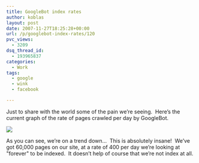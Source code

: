 ```yaml
---
title: GoogleBot index rates
author: koblas
layout: post
date: 2007-11-27T18:25:28+00:00
url: /p/googlebot-index-rates/120
pvc_views:
  - 3209
dsq_thread_id:
  - 193965837
categories:
  - Work
tags:
  - google
  - wink
  - facebook

---
```

Just to share with the world some of the pain we&#8217;re seeing.&nbsp; Here&#8217;s the current graph of the rate of pages crawled per day by GoogleBot.

![][1]

As you can see, we&#8217;re on a trend down&#8230;&nbsp; This is absolutely insane!&nbsp; We&#8217;ve got 60,000 pages on our site, at a rate of 400 per day we&#8217;re looking at "forever" to be indexed.&nbsp; It doesn&#8217;t help of course that we&#8217;re not index at all.

 [1]: /uploads/2007/11/chart.png
